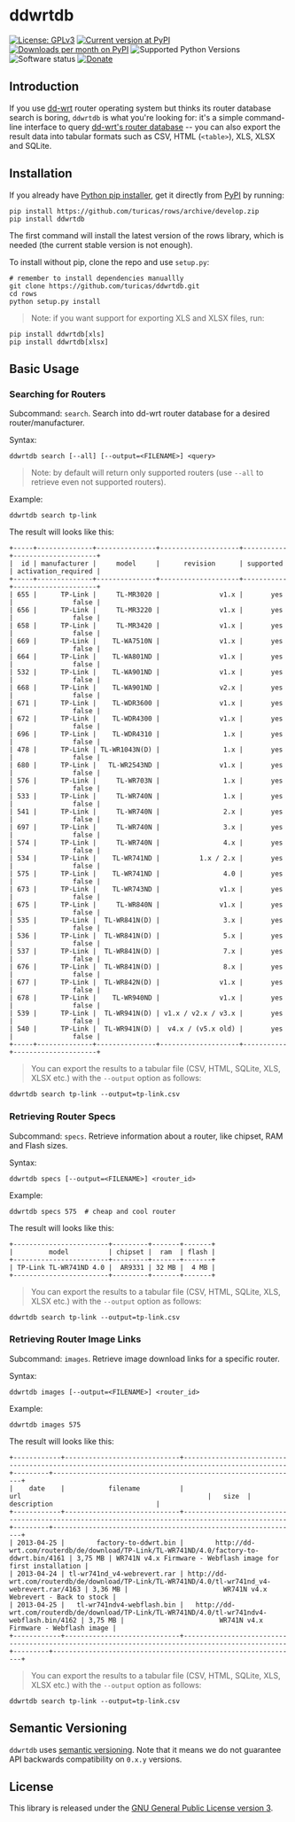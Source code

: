 # ddwrtdb

[![License: GPLv3](https://img.shields.io/pypi/l/ddwrtdb.svg)](https://github.com/turicas/ddwrtdb/blob/develop/LICENSE)
[![Current version at PyPI](https://img.shields.io/pypi/v/ddwrtdb.svg)](https://pypi.python.org/pypi/ddwrtdb)
[![Downloads per month on PyPI](https://img.shields.io/pypi/dm/ddwrtdb.svg)](https://pypi.python.org/pypi/ddwrtdb)
![Supported Python Versions](https://img.shields.io/pypi/pyversions/ddwrtdb.svg)
![Software status](https://img.shields.io/pypi/status/ddwrtdb.svg)
[![Donate](https://img.shields.io/gratipay/turicas.svg?style=social&label=Donate)](https://www.gratipay.com/turicas)


## Introduction

If you use [dd-wrt](http://dd-wrt.com/) router operating system but thinks its
router database search is boring, `ddwrtdb` is what you're looking for: it's a
simple command-line interface to query [dd-wrt's router
database](http://dd-wrt.com/site/support/router-database) -- you can also
export the result data into tabular formats such as CSV, HTML (`<table>`), XLS,
XLSX and SQLite.


## Installation

If you already have [Python pip installer](https://pypi.python.org/pypi/pip),
get it directly from [PyPI](http://pypi.python.org/pypi/ddwrtdb) by running:

    pip install https://github.com/turicas/rows/archive/develop.zip
    pip install ddwrtdb

The first command will install the latest version of the rows library, which is
needed (the current stable version is not enough).

To install without pip, clone the repo and use `setup.py`:

    # remember to install dependencies manuallly
    git clone https://github.com/turicas/ddwrtdb.git
    cd rows
    python setup.py install

> Note: if you want support for exporting XLS and XLSX files, run:

    pip install ddwrtdb[xls]
    pip install ddwrtdb[xlsx]


## Basic Usage

### Searching for Routers

Subcommand: `search`. Search into dd-wrt router database for a desired
router/manufacturer.

Syntax:

    ddwrtdb search [--all] [--output=<FILENAME>] <query>

> Note: by default will return only supported routers (use `--all` to retrieve
> even not supported routers).

Example:

    ddwrtdb search tp-link

The result will looks like this:

    +-----+--------------+---------------+--------------------+-----------+---------------------+
    |  id | manufacturer |     model     |      revision      | supported | activation_required |
    +-----+--------------+---------------+--------------------+-----------+---------------------+
    | 655 |      TP-Link |     TL-MR3020 |               v1.x |       yes |               false |
    | 656 |      TP-Link |     TL-MR3220 |               v1.x |       yes |               false |
    | 658 |      TP-Link |     TL-MR3420 |               v1.x |       yes |               false |
    | 669 |      TP-Link |    TL-WA7510N |               v1.x |       yes |               false |
    | 664 |      TP-Link |    TL-WA801ND |               v1.x |       yes |               false |
    | 532 |      TP-Link |    TL-WA901ND |               v1.x |       yes |               false |
    | 668 |      TP-Link |    TL-WA901ND |               v2.x |       yes |               false |
    | 671 |      TP-Link |    TL-WDR3600 |               v1.x |       yes |               false |
    | 672 |      TP-Link |    TL-WDR4300 |               v1.x |       yes |               false |
    | 696 |      TP-Link |    TL-WDR4310 |                1.x |       yes |               false |
    | 478 |      TP-Link | TL-WR1043N(D) |                1.x |       yes |               false |
    | 680 |      TP-Link |   TL-WR2543ND |               v1.x |       yes |               false |
    | 576 |      TP-Link |     TL-WR703N |                1.x |       yes |               false |
    | 533 |      TP-Link |     TL-WR740N |                1.x |       yes |               false |
    | 541 |      TP-Link |     TL-WR740N |                2.x |       yes |               false |
    | 697 |      TP-Link |     TL-WR740N |                3.x |       yes |               false |
    | 574 |      TP-Link |     TL-WR740N |                4.x |       yes |               false |
    | 534 |      TP-Link |    TL-WR741ND |          1.x / 2.x |       yes |               false |
    | 575 |      TP-Link |    TL-WR741ND |                4.0 |       yes |               false |
    | 673 |      TP-Link |    TL-WR743ND |               v1.x |       yes |               false |
    | 675 |      TP-Link |     TL-WR840N |               v1.x |       yes |               false |
    | 535 |      TP-Link |  TL-WR841N(D) |                3.x |       yes |               false |
    | 536 |      TP-Link |  TL-WR841N(D) |                5.x |       yes |               false |
    | 537 |      TP-Link |  TL-WR841N(D) |                7.x |       yes |               false |
    | 676 |      TP-Link |  TL-WR841N(D) |                8.x |       yes |               false |
    | 677 |      TP-Link |  TL-WR842N(D) |               v1.x |       yes |               false |
    | 678 |      TP-Link |    TL-WR940ND |               v1.x |       yes |               false |
    | 539 |      TP-Link |  TL-WR941N(D) | v1.x / v2.x / v3.x |       yes |               false |
    | 540 |      TP-Link |  TL-WR941N(D) |  v4.x / (v5.x old) |       yes |               false |
    +-----+--------------+---------------+--------------------+-----------+---------------------+


> You can export the results to a tabular file (CSV, HTML, SQLite, XLS, XLSX
> etc.) with the `--output` option as follows:

    ddwrtdb search tp-link --output=tp-link.csv


### Retrieving Router Specs

Subcommand: `specs`. Retrieve information about a router, like chipset, RAM and
Flash sizes.

Syntax:

    ddwrtdb specs [--output=<FILENAME>] <router_id>

Example:

    ddwrtdb specs 575  # cheap and cool router

The result will looks like this:

    +------------------------+---------+-------+-------+
    |         model          | chipset |  ram  | flash |
    +------------------------+---------+-------+-------+
    | TP-Link TL-WR741ND 4.0 |  AR9331 | 32 MB |  4 MB |
    +------------------------+---------+-------+-------+

> You can export the results to a tabular file (CSV, HTML, SQLite, XLS, XLSX
> etc.) with the `--output` option as follows:

    ddwrtdb search tp-link --output=tp-link.csv


### Retrieving Router Image Links

Subcommand: `images`. Retrieve image download links for a specific router.

Syntax:

    ddwrtdb images [--output=<FILENAME>] <router_id>

Example:

    ddwrtdb images 575

The result will looks like this:

    +------------+-----------------------------+------------------------------------------------------------------------------------------------+---------+--------------------------------------------------------------+
    |    date    |           filename          |                                              url                                               |   size  |                         description                          |
    +------------+-----------------------------+------------------------------------------------------------------------------------------------+---------+--------------------------------------------------------------+
    | 2013-04-25 |        factory-to-ddwrt.bin |        http://dd-wrt.com/routerdb/de/download/TP-Link/TL-WR741ND/4.0/factory-to-ddwrt.bin/4161 | 3,75 MB | WR741N v4.x Firmware - Webflash image for first installation |
    | 2013-04-24 | tl-wr741nd_v4-webrevert.rar | http://dd-wrt.com/routerdb/de/download/TP-Link/TL-WR741ND/4.0/tl-wr741nd_v4-webrevert.rar/4163 | 3,36 MB |                        WR741N v4.x Webrevert - Back to stock |
    | 2013-04-25 |   tl-wr741ndv4-webflash.bin |   http://dd-wrt.com/routerdb/de/download/TP-Link/TL-WR741ND/4.0/tl-wr741ndv4-webflash.bin/4162 | 3,75 MB |                        WR741N v4.x Firmware - Webflash image |
    +------------+-----------------------------+------------------------------------------------------------------------------------------------+---------+--------------------------------------------------------------+


> You can export the results to a tabular file (CSV, HTML, SQLite, XLS, XLSX
> etc.) with the `--output` option as follows:

    ddwrtdb search tp-link --output=tp-link.csv


## Semantic Versioning

`ddwrtdb` uses [semantic versioning](http://semver.org). Note that it means we
do not guarantee API backwards compatibility on `0.x.y` versions.


## License

This library is released under the [GNU General Public License version
3](http://www.gnu.org/licenses/gpl-3.0.html).
